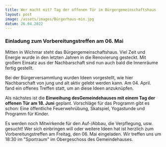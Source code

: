```yaml
---
title: Wer macht mit? Tag der offenen Tür im Bürgergemeinschaftshaus
layout: post
image: /assets/images/Bürgerhaus-min.jpg
datum: 26.04.2022
---
```


### Einladung zum Vorbereitungstreffen am 06. Mai
Mitten in Wichmar steht das Bürgergemeinschaftshaus. Viel Zeit und Energie wurde in den letzten Jahren in die Renovierung gesteckt.
Mit großem Einsatz aus der Nachbarschaft sind nun auch bald die Innenräume fertig gestellt.

Bei der Bürgerversammlung wurden Ideen vorgestellt, wie hier Nachbarschaft von jung und alt aktiv gelebt werden kann.
Am 04. April. fand ein  offenes Treffen statt, um an diese Ideen anzuknüpfen.

Als nächstes ist die **Einweihung desGemeindehauses mit einem Tag der offenen Tür am 18. Juni** geplant.
Vorschläge für das Programm gibt es schon: Eine öffentliche Feuerwehrübung, Skatspiel, Yogastunde und Programm für Kinder.

Es werden noch Mitwirkende für den Auf-/Abbau, die Verpflegung, usw. gesucht!
Wer sich einbringen will oder weitere Ideen hat ist herzlich zum Vorbereitungstreffen am Freitag, den 06. Mai eingeladen.
Wir treffen uns um 18:30 im "Sportraum" im Obergeschoss des Gemeindehauses.
